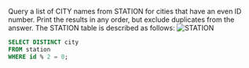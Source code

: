Query a list of CITY names from STATION for cities that have an even ID number. Print the results in any order, but exclude duplicates from the answer.
The STATION table is described as follows:
![STATION](https://s3.amazonaws.com/hr-challenge-images/9336/1449345840-5f0a551030-Station.jpg)

~~~~sql
SELECT DISTINCT city 
FROM station 
WHERE id % 2 = 0;